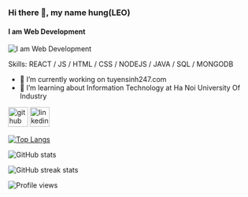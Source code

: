 ### Hi there 👋, my name hung(LEO)
#### I am Web Development
![I am Web Development](https://codermart.vn/wp-content/uploads/2020/08/hello-world-banner.png)


Skills: REACT / JS / HTML / CSS / NODEJS / JAVA / SQL / MONGODB

- 🔭 I’m currently working on  tuyensinh247.com  
- 🌱 I’m learning about Information Technology at Ha Noi University Of Industry  


[<img src='https://cdn.jsdelivr.net/npm/simple-icons@3.0.1/icons/github.svg' alt='github' height='40'>](https://github.com/vanhung1999dev)  [<img src='https://cdn.jsdelivr.net/npm/simple-icons@3.0.1/icons/linkedin.svg' alt='linkedin' height='40'>](https://www.linkedin.com/in/https://www.linkedin.com/in/hung-van-3799081aa//)  

[![Top Langs](https://github-readme-stats.vercel.app/api/top-langs/?username=vanhung1999dev)](https://github.com/anuraghazra/github-readme-stats)

![GitHub stats](https://github-readme-stats.vercel.app/api?username=vanhung1999dev&show_icons=true)  

![GitHub streak stats](https://github-readme-streak-stats.herokuapp.com/?user=vanhung1999dev)  

![Profile views](https://gpvc.arturio.dev/vanhung1999dev)  
